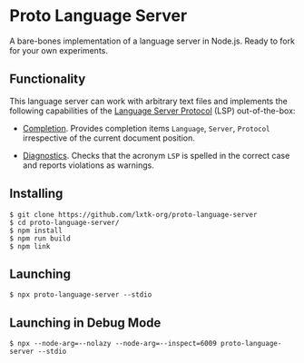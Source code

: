 # Proto Language Server

A bare-bones implementation of a language server in Node.js. Ready to fork
for your own experiments.

## Functionality

This language server can work with arbitrary text files and implements the
following capabilities of the [Language Server Protocol][1] (LSP) out-of-the-box:

- [Completion][2]. Provides completion items `Language`, `Server`, `Protocol`
irrespective of the current document position.

- [Diagnostics][3]. Checks that the acronym `LSP` is spelled in the correct case
and reports violations as warnings.

## Installing

    $ git clone https://github.com/lxtk-org/proto-language-server
    $ cd proto-language-server/
    $ npm install
    $ npm run build
    $ npm link

## Launching

    $ npx proto-language-server --stdio

## Launching in Debug Mode

    $ npx --node-arg=--nolazy --node-arg=--inspect=6009 proto-language-server --stdio

[1]: https://microsoft.github.io/language-server-protocol/specification
[2]: https://microsoft.github.io/language-server-protocol/specification#textDocument_completion
[3]: https://microsoft.github.io/language-server-protocol/specification#textDocument_publishDiagnostics
